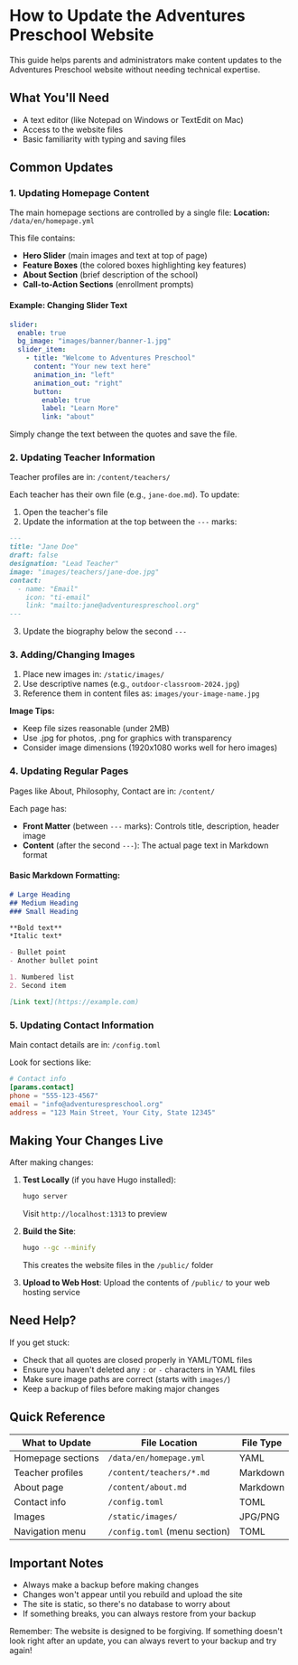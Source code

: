 # How to Update the Adventures Preschool Website

This guide helps parents and administrators make content updates to the Adventures Preschool website without needing technical expertise.

## What You'll Need

- A text editor (like Notepad on Windows or TextEdit on Mac)
- Access to the website files
- Basic familiarity with typing and saving files

## Common Updates

### 1. Updating Homepage Content

The main homepage sections are controlled by a single file:
**Location:** `/data/en/homepage.yml`

This file contains:
- **Hero Slider** (main images and text at top of page)
- **Feature Boxes** (the colored boxes highlighting key features)
- **About Section** (brief description of the school)
- **Call-to-Action Sections** (enrollment prompts)

#### Example: Changing Slider Text
```yaml
slider:
  enable: true
  bg_image: "images/banner/banner-1.jpg"
  slider_item:
    - title: "Welcome to Adventures Preschool"
      content: "Your new text here"
      animation_in: "left"
      animation_out: "right"
      button:
        enable: true
        label: "Learn More"
        link: "about"
```

Simply change the text between the quotes and save the file.

### 2. Updating Teacher Information

Teacher profiles are in: `/content/teachers/`

Each teacher has their own file (e.g., `jane-doe.md`). To update:

1. Open the teacher's file
2. Update the information at the top between the `---` marks:
```markdown
---
title: "Jane Doe"
draft: false
designation: "Lead Teacher"
image: "images/teachers/jane-doe.jpg"
contact:
  - name: "Email"
    icon: "ti-email"
    link: "mailto:jane@adventurespreschool.org"
---
```
3. Update the biography below the second `---`

### 3. Adding/Changing Images

1. Place new images in: `/static/images/`
2. Use descriptive names (e.g., `outdoor-classroom-2024.jpg`)
3. Reference them in content files as: `images/your-image-name.jpg`

**Image Tips:**
- Keep file sizes reasonable (under 2MB)
- Use .jpg for photos, .png for graphics with transparency
- Consider image dimensions (1920x1080 works well for hero images)

### 4. Updating Regular Pages

Pages like About, Philosophy, Contact are in: `/content/`

Each page has:
- **Front Matter** (between `---` marks): Controls title, description, header image
- **Content** (after the second `---`): The actual page text in Markdown format

#### Basic Markdown Formatting:
```markdown
# Large Heading
## Medium Heading
### Small Heading

**Bold text**
*Italic text*

- Bullet point
- Another bullet point

1. Numbered list
2. Second item

[Link text](https://example.com)
```

### 5. Updating Contact Information

Main contact details are in: `/config.toml`

Look for sections like:
```toml
# Contact info
[params.contact]
phone = "555-123-4567"
email = "info@adventurespreschool.org"
address = "123 Main Street, Your City, State 12345"
```

## Making Your Changes Live

After making changes:

1. **Test Locally** (if you have Hugo installed):
   ```bash
   hugo server
   ```
   Visit `http://localhost:1313` to preview

2. **Build the Site**:
   ```bash
   hugo --gc --minify
   ```
   This creates the website files in the `/public/` folder

3. **Upload to Web Host**:
   Upload the contents of `/public/` to your web hosting service

## Need Help?

If you get stuck:
- Check that all quotes are closed properly in YAML/TOML files
- Ensure you haven't deleted any `:` or `-` characters in YAML files
- Make sure image paths are correct (starts with `images/`)
- Keep a backup of files before making major changes

## Quick Reference

| What to Update | File Location | File Type |
|----------------|---------------|-----------|
| Homepage sections | `/data/en/homepage.yml` | YAML |
| Teacher profiles | `/content/teachers/*.md` | Markdown |
| About page | `/content/about.md` | Markdown |
| Contact info | `/config.toml` | TOML |
| Images | `/static/images/` | JPG/PNG |
| Navigation menu | `/config.toml` (menu section) | TOML |

## Important Notes

- Always make a backup before making changes
- Changes won't appear until you rebuild and upload the site
- The site is static, so there's no database to worry about
- If something breaks, you can always restore from your backup

Remember: The website is designed to be forgiving. If something doesn't look right after an update, you can always revert to your backup and try again!
